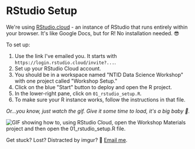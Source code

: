 # RStudio Setup

We're using [RStudio.cloud](https://rstudio.cloud/) - an instance of RStudio that runs entirely within your browser. It's like Google Docs, but for R! No installation needed. :sunglasses:

To set up:
1. Use the link I've emailed you. It starts with `https://login.rstudio.cloud/invite?...`. 
2. Set up your RStudio Cloud account. 
3. You should be in a workspace named "NTID Data Science Workshop" with one project called "Workshop Setup." 
4. Click on the blue "Start" button to deploy and open the R project.
5. In the lower-right pane, click on `01_rstudio_setup.R`.
6. To make sure your R instance works, follow the instructions in that file.

*Or...you know, just watch the gif. Give it some time to load, it's a big baby :baby:.* 

![GIF showing how to, using RStudio Cloud, open the Workshop Materials project and then open the 01_rstudio_setup.R file.](img/rstudio_cloud_setup.gif)

Get stuck? Lost? Distracted by imgur? :eyes: [Email me](mailto:adamstone@gmail.com).